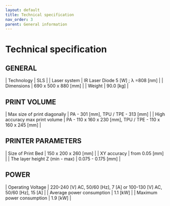 ```yaml
---
layout: default
title: Technical specification
nav_order: 3
parent: General information
---
```

<h1> Technical specification </h1>

<h2> GENERAL </h2>

| Technology                          |          SLS                                        |
| Laser system                        |          IR Laser Diode 5 [W] ; λ =808 [nm]         |
| Dimensions                          |          690 x 500 x 880 [mm]                       |
| Weight                              |           90.0 [kg]                                 |

<h2> PRINT VOLUME </h2>

| Max size of print diagonally               |         PA - 301 [mm], TPU / TPE - 313 [mm]        |
| High accuracy max print volume             |           PA - 110 x 160 x 230 [mm], TPU / TPE - 110 x 160 x 245 [mm]        |


<h2> PRINTER PARAMETERS </h2>

| Size of Print Bed                         |          150 x 200 x 260 [mm]       |
| XY accuracy                               |          from 0.05 [mm]             |
| The layer height Z (min - max)            |         0.075 - 0.175 [mm]          |


<h2> POWER </h2>
 
| Operating Voltage                  |      220-240 [V] AC, 50/60 [Hz], 7 [A] or 100-130 [V] AC, 50/60 [Hz], 15 [A]        |
| Average power consumption          |        1.1 [kW]                                                                     |
| Maximum power consumption          |        1.9 [kW]                                                                     |

